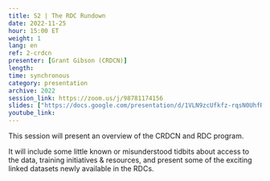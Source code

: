```yaml
---
title: S2 | The RDC Rundown
date: 2022-11-25
hour: 15:00 ET
weight: 1
lang: en
ref: 2-crdcn
presenter: [Grant Gibson (CRDCN)]
length:
time: synchronous
category: presentation
archive: 2022
session_link: https://zoom.us/j/98781174156
slides: ["https://docs.google.com/presentation/d/1VLN9zcUfkfz-rqsN0UhfRqMfunb9NLLM/edit?usp=share_link&ouid=112190682180433392211&rtpof=true&sd=true","https://docs.google.com/spreadsheets/d/1sQvT71Fovd4BaEXH-dlWhCn5ug2JpdRC/edit?usp=share_link&ouid=112190682180433392211&rtpof=true&sd=true"]
youtube_link:
---
```

This session will present an overview of the CRDCN and RDC program.<!--more-->

It will include some little known or misunderstood tidbits about access to the data, training initiatives & resources, and present some of the exciting linked datasets newly available in the RDCs.
